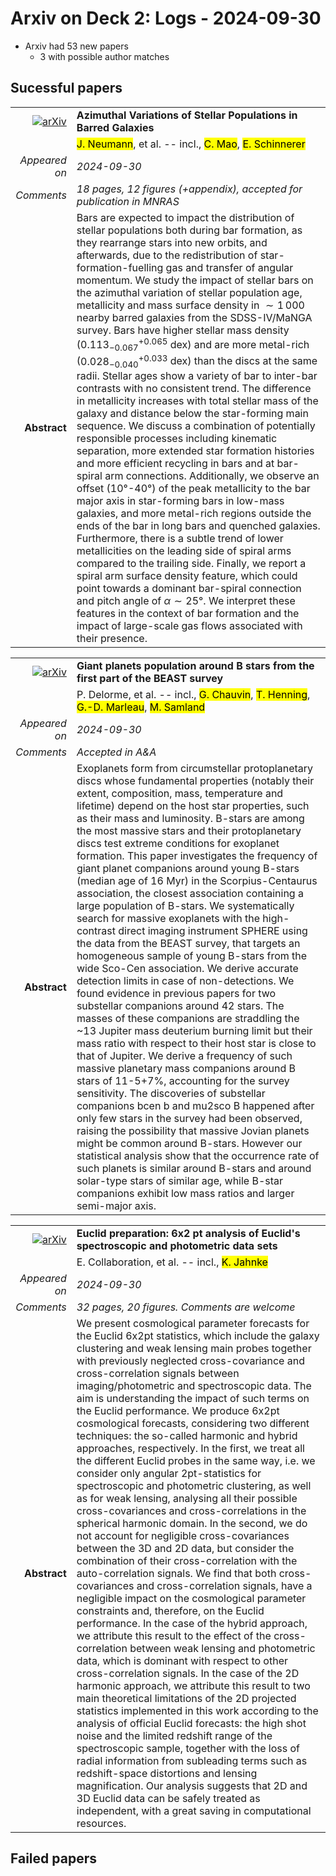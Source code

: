 # Arxiv on Deck 2: Logs - 2024-09-30

* Arxiv had 53 new papers
    * 3 with possible author matches

## Sucessful papers


|||
|---:|:---|
| [![arXiv](https://img.shields.io/badge/arXiv-2409.18180-b31b1b.svg)](https://arxiv.org/abs/2409.18180) | **Azimuthal Variations of Stellar Populations in Barred Galaxies**  |
|| <mark>J. Neumann</mark>, et al. -- incl., <mark>C. Mao</mark>, <mark>E. Schinnerer</mark> |
|*Appeared on*| *2024-09-30*|
|*Comments*| *18 pages, 12 figures (+appendix), accepted for publication in MNRAS*|
|**Abstract**|            Bars are expected to impact the distribution of stellar populations both during bar formation, as they rearrange stars into new orbits, and afterwards, due to the redistribution of star-formation-fuelling gas and transfer of angular momentum. We study the impact of stellar bars on the azimuthal variation of stellar population age, metallicity and mass surface density in $\sim1\,000$ nearby barred galaxies from the SDSS-IV/MaNGA survey. Bars have higher stellar mass density ($0.113^{+0.065}_{-0.067}$ dex) and are more metal-rich ($0.028^{+0.033}_{-0.040}$ dex) than the discs at the same radii. Stellar ages show a variety of bar to inter-bar contrasts with no consistent trend. The difference in metallicity increases with total stellar mass of the galaxy and distance below the star-forming main sequence. We discuss a combination of potentially responsible processes including kinematic separation, more extended star formation histories and more efficient recycling in bars and at bar-spiral arm connections. Additionally, we observe an offset (10°-40°) of the peak metallicity to the bar major axis in star-forming bars in low-mass galaxies, and more metal-rich regions outside the ends of the bar in long bars and quenched galaxies. Furthermore, there is a subtle trend of lower metallicities on the leading side of spiral arms compared to the trailing side. Finally, we report a spiral arm surface density feature, which could point towards a dominant bar-spiral connection and pitch angle of $\alpha \sim 25$°. We interpret these features in the context of bar formation and the impact of large-scale gas flows associated with their presence.         |


|||
|---:|:---|
| [![arXiv](https://img.shields.io/badge/arXiv-2409.18793-b31b1b.svg)](https://arxiv.org/abs/2409.18793) | **Giant planets population around B stars from the first part of the BEAST survey**  |
|| P. Delorme, et al. -- incl., <mark>G. Chauvin</mark>, <mark>T. Henning</mark>, <mark>G.-D. Marleau</mark>, <mark>M. Samland</mark> |
|*Appeared on*| *2024-09-30*|
|*Comments*| *Accepted in A&A*|
|**Abstract**|            Exoplanets form from circumstellar protoplanetary discs whose fundamental properties (notably their extent, composition, mass, temperature and lifetime) depend on the host star properties, such as their mass and luminosity. B-stars are among the most massive stars and their protoplanetary discs test extreme conditions for exoplanet formation. This paper investigates the frequency of giant planet companions around young B-stars (median age of 16 Myr) in the Scorpius-Centaurus association, the closest association containing a large population of B-stars. We systematically search for massive exoplanets with the high-contrast direct imaging instrument SPHERE using the data from the BEAST survey, that targets an homogeneous sample of young B-stars from the wide Sco-Cen association. We derive accurate detection limits in case of non-detections. We found evidence in previous papers for two substellar companions around 42 stars. The masses of these companions are straddling the ~13 Jupiter mass deuterium burning limit but their mass ratio with respect to their host star is close to that of Jupiter. We derive a frequency of such massive planetary mass companions around B stars of 11-5+7%, accounting for the survey sensitivity. The discoveries of substellar companions bcen b and mu2sco B happened after only few stars in the survey had been observed, raising the possibility that massive Jovian planets might be common around B-stars. However our statistical analysis show that the occurrence rate of such planets is similar around B-stars and around solar-type stars of similar age, while B-star companions exhibit low mass ratios and larger semi-major axis.         |


|||
|---:|:---|
| [![arXiv](https://img.shields.io/badge/arXiv-2409.18882-b31b1b.svg)](https://arxiv.org/abs/2409.18882) | **Euclid preparation: 6x2 pt analysis of Euclid's spectroscopic and photometric data sets**  |
|| E. Collaboration, et al. -- incl., <mark>K. Jahnke</mark> |
|*Appeared on*| *2024-09-30*|
|*Comments*| *32 pages, 20 figures. Comments are welcome*|
|**Abstract**|            We present cosmological parameter forecasts for the Euclid 6x2pt statistics, which include the galaxy clustering and weak lensing main probes together with previously neglected cross-covariance and cross-correlation signals between imaging/photometric and spectroscopic data. The aim is understanding the impact of such terms on the Euclid performance. We produce 6x2pt cosmological forecasts, considering two different techniques: the so-called harmonic and hybrid approaches, respectively. In the first, we treat all the different Euclid probes in the same way, i.e. we consider only angular 2pt-statistics for spectroscopic and photometric clustering, as well as for weak lensing, analysing all their possible cross-covariances and cross-correlations in the spherical harmonic domain. In the second, we do not account for negligible cross-covariances between the 3D and 2D data, but consider the combination of their cross-correlation with the auto-correlation signals. We find that both cross-covariances and cross-correlation signals, have a negligible impact on the cosmological parameter constraints and, therefore, on the Euclid performance. In the case of the hybrid approach, we attribute this result to the effect of the cross-correlation between weak lensing and photometric data, which is dominant with respect to other cross-correlation signals. In the case of the 2D harmonic approach, we attribute this result to two main theoretical limitations of the 2D projected statistics implemented in this work according to the analysis of official Euclid forecasts: the high shot noise and the limited redshift range of the spectroscopic sample, together with the loss of radial information from subleading terms such as redshift-space distortions and lensing magnification. Our analysis suggests that 2D and 3D Euclid data can be safely treated as independent, with a great saving in computational resources.         |

## Failed papers

